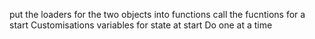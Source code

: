 put the loaders for the two objects into functions
call the fucntions for a start
Customisations variables for state at start
Do one at a time